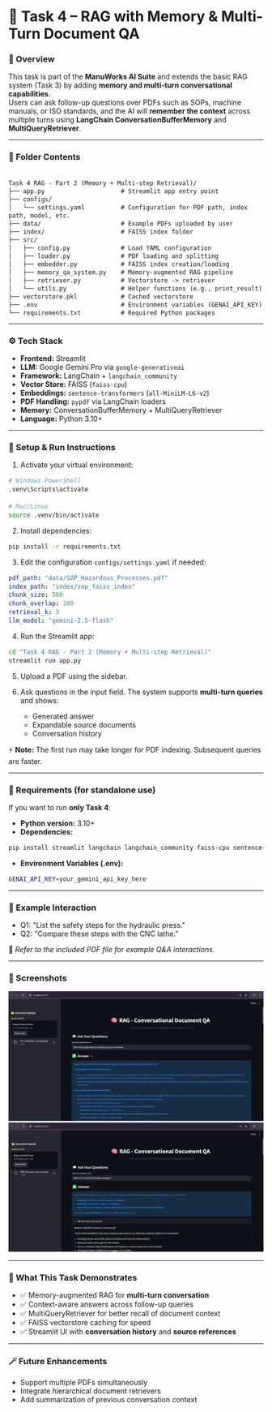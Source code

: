# 🧠 Task 4 – RAG with Memory & Multi-Turn Document QA

### 🧩 Overview
This task is part of the **ManuWorks AI Suite** and extends the basic RAG system (Task 3) by adding **memory and multi-turn conversational capabilities**.  
Users can ask follow-up questions over PDFs such as SOPs, machine manuals, or ISO standards, and the AI will **remember the context** across multiple turns using **LangChain ConversationBufferMemory** and **MultiQueryRetriever**.  

---

### 📂 Folder Contents
```

Task 4 RAG - Part 2 (Memory + Multi-step Retrieval)/
├── app.py                     # Streamlit app entry point
├── configs/
│   └── settings.yaml          # Configuration for PDF path, index path, model, etc.
├── data/                      # Example PDFs uploaded by user
├── index/                     # FAISS index folder
├── src/
│   ├── config.py              # Load YAML configuration
│   ├── loader.py              # PDF loading and splitting
│   ├── embedder.py            # FAISS index creation/loading
│   ├── memory_qa_system.py    # Memory-augmented RAG pipeline
│   ├── retriever.py           # Vectorstore -> retriever
│   └── utils.py               # Helper functions (e.g., print_result)
├── vectorstore.pkl            # Cached vectorstore
├── .env                       # Environment variables (GENAI_API_KEY)
└── requirements.txt           # Required Python packages

````

---

### ⚙️ Tech Stack
- **Frontend:** Streamlit  
- **LLM:** Google Gemini Pro via `google-generativeai`  
- **Framework:** LangChain + `langchain_community`  
- **Vector Store:** FAISS (`faiss-cpu`)  
- **Embeddings:** `sentence-transformers` (`all-MiniLM-L6-v2`)  
- **PDF Handling:** `pypdf` via LangChain loaders  
- **Memory:** ConversationBufferMemory + MultiQueryRetriever  
- **Language:** Python 3.10+  

---

### 🚀 Setup & Run Instructions
1. Activate your virtual environment:
```bash
# Windows PowerShell
.venv\Scripts\activate

# Mac/Linux
source .venv/bin/activate
````

2. Install dependencies:

```bash
pip install -r requirements.txt
```

3. Edit the configuration `configs/settings.yaml` if needed:

```yaml
pdf_path: "data/SOP_Hazardous_Processes.pdf"
index_path: "index/sop_faiss_index"
chunk_size: 500
chunk_overlap: 100
retrieval_k: 3
llm_model: "gemini-2.5-flash"
```

4. Run the Streamlit app:

```bash
cd "Task 4 RAG - Part 2 (Memory + Multi-step Retrieval)"
streamlit run app.py
```

5. Upload a PDF using the sidebar.
6. Ask questions in the input field. The system supports **multi-turn queries** and shows:

   * Generated answer
   * Expandable source documents
   * Conversation history

⚡ **Note:** The first run may take longer for PDF indexing. Subsequent queries are faster.

---

### 🧩 Requirements (for standalone use)

If you want to run **only Task 4**:

* **Python version:** 3.10+
* **Dependencies:**

```bash
pip install streamlit langchain langchain_community faiss-cpu sentence-transformers transformers pypdf pyyaml google-generativeai tqdm
```

* **Environment Variables (.env):**

```bash
GENAI_API_KEY=your_gemini_api_key_here
```

---

### 💬 Example Interaction

* Q1: "List the safety steps for the hydraulic press."
* Q2: "Compare these steps with the CNC lathe."

📄 *Refer to the included PDF file for example Q&A interactions.*

---

### 📸 Screenshots

![alt text](<Screenshot 2025-10-11 012252.png>)
![alt text](<Screenshot 2025-10-11 013842.png>)

---

### 🧠 What This Task Demonstrates

* ✅ Memory-augmented RAG for **multi-turn conversation**
* ✅ Context-aware answers across follow-up queries
* ✅ MultiQueryRetriever for better recall of document context
* ✅ FAISS vectorstore caching for speed
* ✅ Streamlit UI with **conversation history** and **source references**

---

### 🪄 Future Enhancements

* Support multiple PDFs simultaneously
* Integrate hierarchical document retrievers
* Add summarization of previous conversation context
